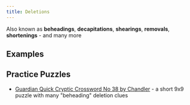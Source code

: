 ```yaml
---
title: Deletions
---
```


Also known as **beheadings**, **decapitations**, **shearings**, **removals**, **shortenings** - and many more

## Examples


## Practice Puzzles

- [Guardian Quick Cryptic Crossword No 38 by Chandler](https://www.theguardian.com/crosswords/quick-cryptic/38) - a short 9x9 puzzle with many "beheading" deletion clues


